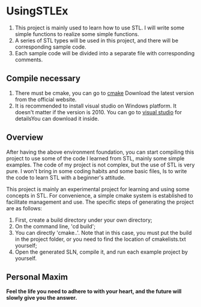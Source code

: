 # UsingSTLEx

1. This project is mainly used to learn how to use STL. I will write some simple functions to realize some simple functions.
2. A series of STL types will be used in this project, and there will be corresponding sample code.
3. Each sample code will be divided into a separate file with corresponding comments.


## Compile necessary

1. There must be cmake, you can go to [cmake](https://cmake.org/download/) Download the latest version from the official website.
2. It is recommended to install visual studio on Windows platform. It doesn't matter if the version is 2010. You can go to [visual studio](https://visualstudio.microsoft.com) for detailsYou can download it inside.


## Overview

After having the above environment foundation, you can start compiling this project to use some of the code I learned from STL, mainly some simple examples. The code of my project is not complex, but the use of STL is very pure. I won't bring in some coding habits and some basic files, Is to write the code to learn STL with a beginner's attitude.

This project is mainly an experimental project for learning and using some concepts in STL. For convenience, a simple cmake system is established to facilitate management and use. The specific steps of generating the project are as follows:

1. First, create a build directory under your own directory;
2. On the command line, 'cd build';
3. You can directly 'cmake..'. Note that in this case, you must put the build in the project folder, or you need to find the location of cmakelists.txt yourself;
4. Open the generated SLN, compile it, and run each example project by yourself.


## Personal Maxim

**Feel the life you need to adhere to with your heart, and the future will slowly give you the answer.**
